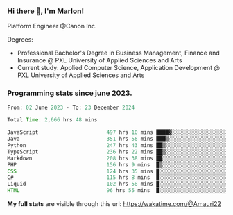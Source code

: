 
### Hi there 👋, I'm Marlon!

Platform Engineer @Canon Inc.

Degrees: 
- Professional Bachelor's Degree in Business Management, Finance and Insurance @ PXL University of Applied Sciences and Arts
- Current study: Applied Computer Science, Application Development @ PXL University of Applied Sciences and Arts

### Programming stats since june 2023.
<!--START_SECTION:waka-->

```java
From: 02 June 2023 - To: 23 December 2024

Total Time: 2,666 hrs 48 mins

JavaScript                      497 hrs 10 mins ████▓░░░░░░░░░░░░░░░░░░░░   18.29 %
Java                            351 hrs 56 mins ███▒░░░░░░░░░░░░░░░░░░░░░   12.95 %
Python                          247 hrs 43 mins ██▒░░░░░░░░░░░░░░░░░░░░░░   09.11 %
TypeScript                      236 hrs 22 mins ██▒░░░░░░░░░░░░░░░░░░░░░░   08.70 %
Markdown                        208 hrs 38 mins ██░░░░░░░░░░░░░░░░░░░░░░░   07.68 %
PHP                             156 hrs 9 mins  █▒░░░░░░░░░░░░░░░░░░░░░░░   05.75 %
CSS                             124 hrs 35 mins █░░░░░░░░░░░░░░░░░░░░░░░░   04.58 %
C#                              115 hrs 8 mins  █░░░░░░░░░░░░░░░░░░░░░░░░   04.24 %
Liquid                          102 hrs 58 mins █░░░░░░░░░░░░░░░░░░░░░░░░   03.79 %
HTML                            96 hrs 55 mins  █░░░░░░░░░░░░░░░░░░░░░░░░   03.57 %
```

<!--END_SECTION:waka-->
**My full stats** are visible through this url: https://wakatime.com/@Amauri22
